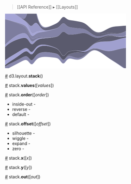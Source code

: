 > [[API Reference]] ▸ [[Layouts]]

![stack](stack.png)

<a name="stack" href="#stack">#</a> d3.layout.<b>stack</b>()

<a name="values" href="#values">#</a> stack.<b>values</b>([<i>values</i>])

<a name="order" href="#order">#</a> stack.<b>order</b>([<i>order</i>])

* inside-out - 
* reverse -
* default -

<a name="offset" href="#offset">#</a> stack.<b>offset</b>([<i>offset</i>])

* silhouette -
* wiggle -
* expand -
* zero -

<a name="x" href="#x">#</a> stack.<b>x</b>([<i>x</i>])

<a name="y" href="#y">#</a> stack.<b>y</b>([<i>y</i>])

<a name="out" href="#out">#</a> stack.<b>out</b>([<i>out</i>])
